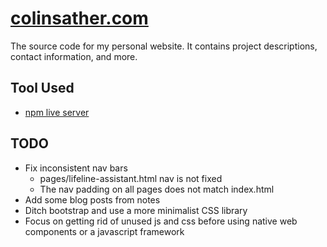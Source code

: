 # [colinsather.com](https://colinsather.com)
The source code for my personal website. It contains project descriptions, contact information, and more.

## Tool Used
* [npm live server](https://www.npmjs.com/package/live-server)

## TODO
* Fix inconsistent nav bars
	* pages/lifeline-assistant.html nav is not fixed
	* The nav padding on all pages does not match index.html
* Add some blog posts from notes
* Ditch bootstrap and use a more minimalist CSS library
* Focus on getting rid of unused js and css before using native web components or a javascript framework
